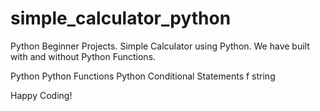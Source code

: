 # simple_calculator_python
Python Beginner Projects. 
Simple Calculator using Python. We have built with and without Python Functions.

Python
Python Functions
Python Conditional Statements
f string

Happy Coding!
